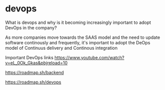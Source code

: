 # devops

What is devops and why is it becoming increasingly important to adopt DevOps in the company?

As more companies move towards the SAAS model and the need to update software continously and frequently, it's important to adopt the DeOps model of Continuus delivery and Continous integration 

Important DevOps links
https://www.youtube.com/watch?v=eL_0Ok_Gkas&pbjreload=10

https://roadmap.sh/backend

https://roadmap.sh/devops
